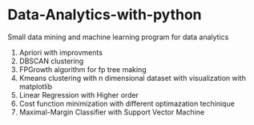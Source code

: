 # Data-Analytics-with-python
Small data mining and machine learning program for data analytics

1. Apriori with improvments
2. DBSCAN clustering
3. FPGrowth algorithm for fp tree making 
4. Kmeans clustering with n dimensional dataset with visualization with matplotlib
5. Linear Regression with Higher order
6. Cost function minimization with different optimazation techinique
7. Maximal-Margin Classifier with Support Vector Machine
